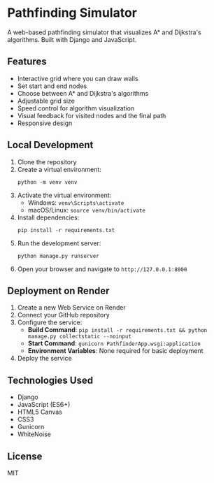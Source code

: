 # Pathfinding Simulator

A web-based pathfinding simulator that visualizes A* and Dijkstra's algorithms. Built with Django and JavaScript.

## Features

- Interactive grid where you can draw walls
- Set start and end nodes
- Choose between A* and Dijkstra's algorithms
- Adjustable grid size
- Speed control for algorithm visualization
- Visual feedback for visited nodes and the final path
- Responsive design

## Local Development

1. Clone the repository
2. Create a virtual environment:
   ```
   python -m venv venv
   ```
3. Activate the virtual environment:
   - Windows: `venv\Scripts\activate`
   - macOS/Linux: `source venv/bin/activate`
4. Install dependencies:
   ```
   pip install -r requirements.txt
   ```
5. Run the development server:
   ```
   python manage.py runserver
   ```
6. Open your browser and navigate to `http://127.0.0.1:8000`

## Deployment on Render

1. Create a new Web Service on Render
2. Connect your GitHub repository
3. Configure the service:
   - **Build Command**: `pip install -r requirements.txt && python manage.py collectstatic --noinput`
   - **Start Command**: `gunicorn PathfinderApp.wsgi:application`
   - **Environment Variables**: None required for basic deployment
4. Deploy the service

## Technologies Used

- Django
- JavaScript (ES6+)
- HTML5 Canvas
- CSS3
- Gunicorn
- WhiteNoise

## License

MIT 